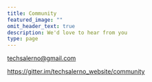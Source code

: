 ```yaml
---
title: Community 
featured_image: ""
omit_header_text: true
description: We'd love to hear from you
type: page
---
```


techsalerno@gmail.com

https://gitter.im/techsalerno_website/community


